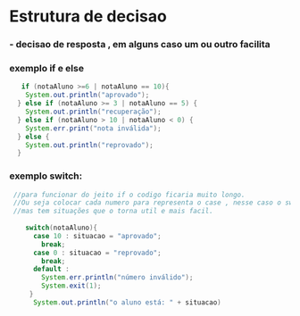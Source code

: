 # Estrutura de decisao
 ### - decisao de resposta , em alguns caso um ou outro facilita 
 ### exemplo if e else
 ~~~java
    if (notaAluno >=6 | notaAluno == 10){
     System.out.println("aprovado");
   } else if (notaAluno >= 3 | notaAluno == 5) {
     System.out.println("recuperação");
   } else if (notaAluno > 10 | notaAluno < 0) {
     System.err.print("nota inválida");
   } else {
     System.out.println("reprovado");
   }
~~~
### exemplo switch:
~~~java
 //para funcionar do jeito if o codigo ficaria muito longo. 
 //Ou seja colocar cada numero para representa o case , nesse caso o switch não seria uma boa opção!
 //mas tem situações que o torna util e mais facil.
    
    switch(notaAluno){  
      case 10 : situacao = "aprovado";
        break;
      case 0 : situacao = "reprovado";
        break;
      default :
        System.err.println("número inválido");
        System.exit(1);
     }
      System.out.println("o aluno está: " + situacao)
~~~ 
